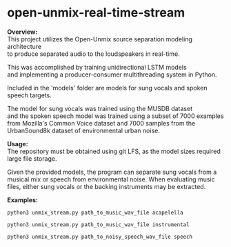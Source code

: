 # open-unmix-real-time-stream

<b>Overview:</b><br>
This project utilizes the Open-Unmix source separation modeling architecture <br>
to produce separated audio to the loudspeakers in real-time. <br>

This was accomplished by training unidirectional LSTM models <br>
and implementing a producer-consumer multithreading system in Python. <br>

Included in the 'models' folder are models for sung vocals and spoken speech targets.

The model for sung vocals was trained using the MUSDB dataset <br>
and the spoken speech model was trained using a subset of 7000 examples <br>
from Mozilla's Common Voice dataset and 7000 samples from the UrbanSound8k dataset of environmental urban noise. 

<b>Usage:</b><br>
The repository must be obtained using git LFS, as the model sizes required large file storage.

Given the provided models, the program can separate sung vocals from a musical mix or speech from environmental noise.
When evaluating music files, either sung vocals or the backing instruments may be extracted.

<b>Examples:</b><br>
```
python3 unmix_stream.py path_to_music_wav_file acapelella
```
```
python3 unmix_stream.py path_to_music_wav_file instrumental
```
```
python3 unmix_stream.py path_to_noisy_speech_wav_file speech
```

